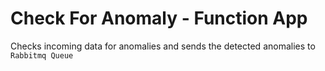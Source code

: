 # Check For Anomaly - Function App

Checks incoming data for anomalies and sends the detected anomalies to `Rabbitmq Queue`
